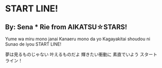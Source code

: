 # START LINE!
## By: Sena * Rie from AIKATSU☆STARS!

Yume wa miru mono janai
Kanaeru mono da yo
Kagayakitai shoudou ni
Sunao de iyou
START LINE!

夢は見るものじゃない
叶えるものだよ
輝きたい衝動に
素直でいよう
スタートライン！
